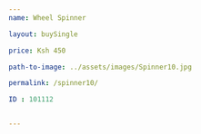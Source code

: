 ```yaml
---
name: Wheel Spinner

layout: buySingle

price: Ksh 450

path-to-image: ../assets/images/Spinner10.jpg

permalink: /spinner10/

ID : 101112


---
```

